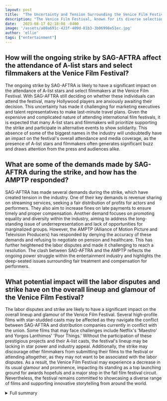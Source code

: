 ```yaml
---
layout: post
title:  "The Uncertainty and Tension Surrounding the Venice Film Festival: A Look at the Impact of the SAG-AFTRA Strike"
description: "The Venice Film Festival, known for its diverse selection of high-profile and challenging films, is facing uncertainty this year due to the ongoing strike by SAG-AFTRA. The strike has raised questions about the attendance of A-list stars and select filmmakers at the festival, leaving marketing executives and talent representatives searching for answers. This article explores the impact of the strike on the festival, the demands of SAG-AFTRA, the response from AMPTP, and the historical significance of the Venice International Film Festival."
date:   2023-08-17 02:18:08 -0400
image: '/assets/a80a691c-423f-409d-81b3-3b06998e51ec.jpg'
author: 'ellie'
tags: ["entertainment"]
---
```


## How will the ongoing strike by SAG-AFTRA affect the attendance of A-list stars and select filmmakers at the Venice Film Festival?
The ongoing strike by SAG-AFTRA is likely to have a significant impact on the attendance of A-list stars and select filmmakers at the Venice Film Festival. With SAG-AFTRA still deciding on whether these individuals can attend the festival, many Hollywood players are anxiously awaiting their decision. This uncertainty has made it challenging for marketing executives and talent representatives to make last-minute travel plans. Given the expensive and complicated nature of attending international film festivals, it is expected that many A-list stars and filmmakers will prioritize supporting the strike and participate in alternative events to show solidarity. This absence of some of the biggest names in the industry will undoubtedly have an impact on the festival's overall attendance and media coverage, as the presence of A-list stars and filmmakers often generates significant buzz and draws attention from the press and audiences alike.

## What are some of the demands made by SAG-AFTRA during the strike, and how has the AMPTP responded?
SAG-AFTRA has made several demands during the strike, which have created tension in the industry. One of their key demands is revenue sharing on streaming services, seeking a fair distribution of profits for actors and performers. They also aim to increase fines on late payments to ensure timely and proper compensation. Another demand focuses on promoting equality and diversity within the industry, aiming to address the long-standing issue of underrepresentation and lack of opportunities for marginalized groups. However, the AMPTP (Alliance of Motion Picture and Television Producers) has responded by denying the accuracy of these demands and refusing to negotiate on pension and healthcare. This has further heightened the labor disputes and made it challenging to reach a resolution. The clash between SAG-AFTRA and the AMPTP reflects the ongoing power struggle within the entertainment industry and highlights the deep-seated issues surrounding fair treatment and compensation for performers.

## What potential impact will the labor disputes and strike have on the overall lineup and glamour of the Venice Film Festival?
The labor disputes and strike are likely to have a significant impact on the overall lineup and glamour of the Venice Film Festival. Several high-profile films with star-studded casts may be affected as they navigate the conflict between SAG-AFTRA and distribution companies currently in conflict with the union. Some films that may face challenges include Netflix's 'Maestro' and Yorgos Lanthimos' 'Poor Things.' Without the participation of these prestigious projects and their A-list casts, the festival's lineup may be lacking in star power and industry appeal. Additionally, the strike may discourage other filmmakers from submitting their films to the festival or attending altogether, as they may not want to be associated with the labor disputes. As a result, the Venice Film Festival may experience a decrease in its usual glamour and prominence, impacting its standing as a top launching ground for awards hopefuls and a major stop in the fall film festival circuit. Nevertheless, the festival remains committed to showcasing a diverse range of films and supporting innovative storytelling from around the world.

<details>
  <summary>Full summary</summary>
The Venice Film Festival, known for showcasing a balanced variety of high-profile and challenging films from around the world, is facing uncertainty this year due to the ongoing strike by SAG-AFTRA. Dozens of Hollywood players are waiting for SAG-AFTRA's decision on whether A-list stars and select filmmakers can attend the festival. Only two projects, Michael Mann's 'Ferrari' and Luc Besson's 'Dogman', have been granted interim agreements to promote their films at the festival so far.<br><br>It is unclear if the casts of these two projects, led by Adam Driver and Penelope Cruz, and Christopher Denham and Caleb Landry Jones, respectively, will be present at the festival. SAG-AFTRA has received hundreds of applications for interim agreements, leaving marketing executives and talent representatives searching for answers.<br><br>Last-minute travel plans to attend the festival are challenging and expensive. There are several films in the official Venice selection that have star-studded casts, but it is unknown if they have applied for interim agreements. Some notable films include Sofia Coppola's 'Priscilla', Michael Franco's 'Memory', Ava DuVernay's 'Origin', and Harmony Korine's 'Aggro Dr1ft'. These films will need to find buyers that agree to SAG-AFTRA's new contract demands.<br><br>Other projects with prestigious casts already have distribution from companies currently in conflict with SAG-AFTRA and WGA, such as Netflix's 'Maestro' and Yorgos Lanthimos' 'Poor Things'.<br><br>Luc Besson's 'DogMan' has become one of the first films to receive a SAG-AFTRA interim agreement that will allow talent to do press during the fall festival season. Actors will be allowed to promote the pic at its Venice Film Festival premiere. The cast includes Caleb Landry Jones, Christopher Denham, Jojo T. Gibbs, and Marisa Berenson. The film is independently financed and has no major distributor.<br><br>The strike by SAG-AFTRA and the list of demands have created a tense situation in the industry. The union has released a list of demands, including revenue sharing on streaming services, increased fines on late payments, and measures promoting equality and diversity. However, the AMPTP has responded by denying the accuracy of the demands and refusing to negotiate on pension and healthcare.<br><br>The uncertainty at the Venice Film Festival extends beyond the strike. The festival lineup may have a little less Hollywood glamour this year due to the ongoing labor disputes. Luca Guadagnino's tennis drama 'Challengers' starring Zendaya has been pushed to 2024, and other high-profile films may also be affected.<br><br>Despite the challenges, the festival will still feature a range of films from different genres. Bradley Cooper's Leonard Bernstein drama 'Maestro,' Sofia Coppola's Priscilla Presley movie, Michael Mann's 'Ferrari,' David Fincher's 'The Killer,' and Ava DuVernay's 'Origin' will be making their world debuts at the festival. Yorgos Lanthimos' highly anticipated 'Poor Things' with Emma Stone and Mark Ruffalo will also have its world premiere.<br><br>The Venice International Film Festival is known as a top launching ground for awards hopefuls and the first major stop of the busy fall film festival season. While the strikes and labor disputes have added an element of uncertainty, the festival's director, Alberto Barbera, remains optimistic about the ability of American cinema to innovate and tell a wide scope of different stories.<br><br>In conclusion, the uncertainty surrounding the attendance of A-list stars and select filmmakers at the Venice Film Festival due to the ongoing strike by SAG-AFTRA has created an intriguing and unpredictable situation. With only a few projects granted interim agreements so far, it is unclear which star-studded films will make an appearance at the festival. The strike and the list of demands by SAG-AFTRA have added further tension to the industry. However, the Venice International Film Festival remains a platform for showcasing a diverse range of films from around the world, including highly anticipated debuts and innovative storytelling.
</details>
